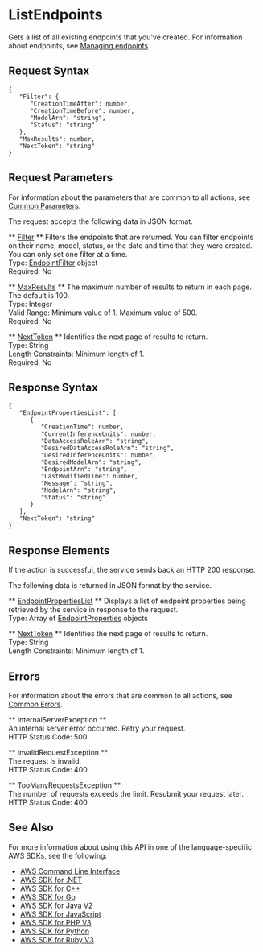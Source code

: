 # ListEndpoints<a name="API_ListEndpoints"></a>

Gets a list of all existing endpoints that you've created\. For information about endpoints, see [Managing endpoints](https://docs.aws.amazon.com/comprehend/latest/dg/manage-endpoints.html)\.

## Request Syntax<a name="API_ListEndpoints_RequestSyntax"></a>

```
{
   "Filter": { 
      "CreationTimeAfter": number,
      "CreationTimeBefore": number,
      "ModelArn": "string",
      "Status": "string"
   },
   "MaxResults": number,
   "NextToken": "string"
}
```

## Request Parameters<a name="API_ListEndpoints_RequestParameters"></a>

For information about the parameters that are common to all actions, see [Common Parameters](CommonParameters.md)\.

The request accepts the following data in JSON format\.

 ** [Filter](#API_ListEndpoints_RequestSyntax) **   <a name="comprehend-ListEndpoints-request-Filter"></a>
Filters the endpoints that are returned\. You can filter endpoints on their name, model, status, or the date and time that they were created\. You can only set one filter at a time\.   
Type: [EndpointFilter](API_EndpointFilter.md) object  
Required: No

 ** [MaxResults](#API_ListEndpoints_RequestSyntax) **   <a name="comprehend-ListEndpoints-request-MaxResults"></a>
The maximum number of results to return in each page\. The default is 100\.  
Type: Integer  
Valid Range: Minimum value of 1\. Maximum value of 500\.  
Required: No

 ** [NextToken](#API_ListEndpoints_RequestSyntax) **   <a name="comprehend-ListEndpoints-request-NextToken"></a>
Identifies the next page of results to return\.  
Type: String  
Length Constraints: Minimum length of 1\.  
Required: No

## Response Syntax<a name="API_ListEndpoints_ResponseSyntax"></a>

```
{
   "EndpointPropertiesList": [ 
      { 
         "CreationTime": number,
         "CurrentInferenceUnits": number,
         "DataAccessRoleArn": "string",
         "DesiredDataAccessRoleArn": "string",
         "DesiredInferenceUnits": number,
         "DesiredModelArn": "string",
         "EndpointArn": "string",
         "LastModifiedTime": number,
         "Message": "string",
         "ModelArn": "string",
         "Status": "string"
      }
   ],
   "NextToken": "string"
}
```

## Response Elements<a name="API_ListEndpoints_ResponseElements"></a>

If the action is successful, the service sends back an HTTP 200 response\.

The following data is returned in JSON format by the service\.

 ** [EndpointPropertiesList](#API_ListEndpoints_ResponseSyntax) **   <a name="comprehend-ListEndpoints-response-EndpointPropertiesList"></a>
Displays a list of endpoint properties being retrieved by the service in response to the request\.  
Type: Array of [EndpointProperties](API_EndpointProperties.md) objects

 ** [NextToken](#API_ListEndpoints_ResponseSyntax) **   <a name="comprehend-ListEndpoints-response-NextToken"></a>
Identifies the next page of results to return\.  
Type: String  
Length Constraints: Minimum length of 1\.

## Errors<a name="API_ListEndpoints_Errors"></a>

For information about the errors that are common to all actions, see [Common Errors](CommonErrors.md)\.

 ** InternalServerException **   
An internal server error occurred\. Retry your request\.  
HTTP Status Code: 500

 ** InvalidRequestException **   
The request is invalid\.  
HTTP Status Code: 400

 ** TooManyRequestsException **   
The number of requests exceeds the limit\. Resubmit your request later\.  
HTTP Status Code: 400

## See Also<a name="API_ListEndpoints_SeeAlso"></a>

For more information about using this API in one of the language\-specific AWS SDKs, see the following:
+  [AWS Command Line Interface](https://docs.aws.amazon.com/goto/aws-cli/comprehend-2017-11-27/ListEndpoints) 
+  [AWS SDK for \.NET](https://docs.aws.amazon.com/goto/DotNetSDKV3/comprehend-2017-11-27/ListEndpoints) 
+  [AWS SDK for C\+\+](https://docs.aws.amazon.com/goto/SdkForCpp/comprehend-2017-11-27/ListEndpoints) 
+  [AWS SDK for Go](https://docs.aws.amazon.com/goto/SdkForGoV1/comprehend-2017-11-27/ListEndpoints) 
+  [AWS SDK for Java V2](https://docs.aws.amazon.com/goto/SdkForJavaV2/comprehend-2017-11-27/ListEndpoints) 
+  [AWS SDK for JavaScript](https://docs.aws.amazon.com/goto/AWSJavaScriptSDK/comprehend-2017-11-27/ListEndpoints) 
+  [AWS SDK for PHP V3](https://docs.aws.amazon.com/goto/SdkForPHPV3/comprehend-2017-11-27/ListEndpoints) 
+  [AWS SDK for Python](https://docs.aws.amazon.com/goto/boto3/comprehend-2017-11-27/ListEndpoints) 
+  [AWS SDK for Ruby V3](https://docs.aws.amazon.com/goto/SdkForRubyV3/comprehend-2017-11-27/ListEndpoints) 